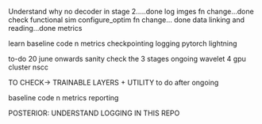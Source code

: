 Understand why no decoder in stage 2.....done
log imges fn change...done
check functional sim
configure_optim fn change... done
data linking and reading...done
metrics

learn
baseline code n metrics
checkpointing
logging
pytorch lightning

to-do 20 june onwards
sanity check the 3 stages ongoing
wavelet
4 gpu cluster
nscc

TO CHECK-> TRAINABLE LAYERS + UTILITY to do after ongoing

baseline code n metrics reporting

POSTERIOR: UNDERSTAND LOGGING IN THIS REPO